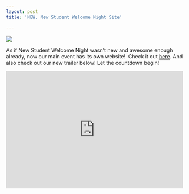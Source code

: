 ```yaml
---
layout: post
title: 'NEW, New Student Welcome Night Site'

---
```


[![](http://www.acts2fellowship.org/minnesota/wp-content/uploads/2010/08/New-Student-Welcome-Night.png)](http://www.nswn.org/umn)

As if New Student Welcome Night wasn't new and awesome enough already, now our main event has its own website!  Check it out [here](http://www.nswn.org/umn/). And also check out our new trailer below! Let the countdown begin!

<iframe src="http://player.vimeo.com/video/14756020?title=0&amp;byline=0&amp;portrait=0" width="480" height="318" frameborder="0"></iframe>
